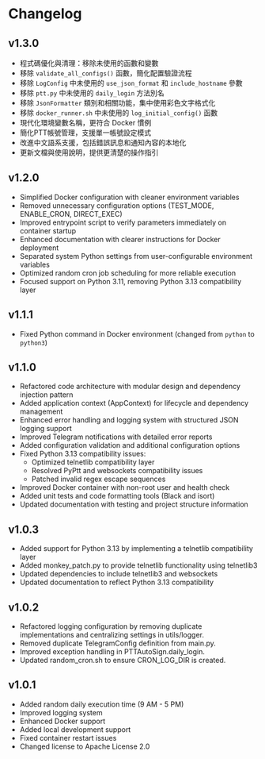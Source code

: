 # Changelog

## v1.3.0
- 程式碼優化與清理：移除未使用的函數和變數
- 移除 `validate_all_configs()` 函數，簡化配置驗證流程
- 移除 `LogConfig` 中未使用的 `use_json_format` 和 `include_hostname` 參數
- 移除 `ptt.py` 中未使用的 `daily_login` 方法別名
- 移除 `JsonFormatter` 類別和相關功能，集中使用彩色文字格式化
- 移除 `docker_runner.sh` 中未使用的 `log_initial_config()` 函數
- 現代化環境變數名稱，更符合 Docker 慣例
- 簡化PTT帳號管理，支援單一帳號設定模式
- 改進中文語系支援，包括錯誤訊息和通知內容的本地化
- 更新文檔與使用說明，提供更清楚的操作指引

## v1.2.0
- Simplified Docker configuration with cleaner environment variables
- Removed unnecessary configuration options (TEST_MODE, ENABLE_CRON, DIRECT_EXEC)
- Improved entrypoint script to verify parameters immediately on container startup
- Enhanced documentation with clearer instructions for Docker deployment
- Separated system Python settings from user-configurable environment variables
- Optimized random cron job scheduling for more reliable execution
- Focused support on Python 3.11, removing Python 3.13 compatibility layer

## v1.1.1
- Fixed Python command in Docker environment (changed from `python` to `python3`)

## v1.1.0
- Refactored code architecture with modular design and dependency injection pattern
- Added application context (AppContext) for lifecycle and dependency management
- Enhanced error handling and logging system with structured JSON logging support
- Improved Telegram notifications with detailed error reports
- Added configuration validation and additional configuration options
- Fixed Python 3.13 compatibility issues:
  - Optimized telnetlib compatibility layer
  - Resolved PyPtt and websockets compatibility issues
  - Patched invalid regex escape sequences
- Improved Docker container with non-root user and health check
- Added unit tests and code formatting tools (Black and isort)
- Updated documentation with testing and project structure information

## v1.0.3
- Added support for Python 3.13 by implementing a telnetlib compatibility layer
- Added monkey_patch.py to provide telnetlib functionality using telnetlib3
- Updated dependencies to include telnetlib3 and websockets
- Updated documentation to reflect Python 3.13 compatibility

## v1.0.2
- Refactored logging configuration by removing duplicate implementations and centralizing settings in utils/logger.
- Removed duplicate TelegramConfig definition from main.py.
- Improved exception handling in PTTAutoSign.daily_login.
- Updated random_cron.sh to ensure CRON_LOG_DIR is created.

## v1.0.1
- Added random daily execution time (9 AM - 5 PM)
- Improved logging system
- Enhanced Docker support
- Added local development support
- Fixed container restart issues
- Changed license to Apache License 2.0 